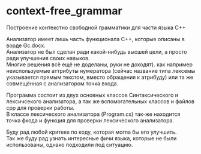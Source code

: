 # context-free_grammar
Построение контекстно свободной грамматики для части языка C++

Анализатор имеет лишь часть функционала C++, которые описаны в ворде Gc.docx.   
Анализатор не был сделан ради какой-нибудь высшей цели, а просто ради улучшения своих навыков.  
Многие решения всё ещё не доделаны, руки не доходят). как например неиспользуемые аттрибуты нумератора (сейчас название типа лексемы указывается прямым текстом, вместо обращения к атрибуду) или та же совмещённая с анализатором точка входа.
   
Программа состоит из двух основных классов Синтаксического и лексичсекого анализатора, а так же вспомогательных классов и файлов cpp для проверки работы.   
В классе лексического анализатора (Program.cs) так-же находится точка фхода и функция для проверки лексического анализатора.   
   
Буду рад любой критеке по коду, которая могла бы его улучшить.   
Так же буду рад узнать интересные фичи языка, которые не были использованы, однако подходили под ситуацию.
